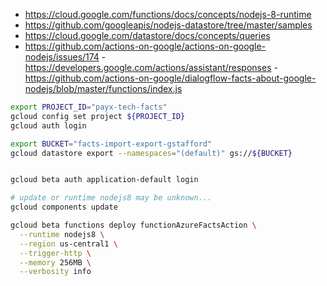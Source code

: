 - <https://cloud.google.com/functions/docs/concepts/nodejs-8-runtime>
- <https://github.com/googleapis/nodejs-datastore/tree/master/samples>
- <https://cloud.google.com/datastore/docs/concepts/queries>
- <https://github.com/actions-on-google/actions-on-google-nodejs/issues/174>
-<https://developers.google.com/actions/assistant/responses>
-<https://github.com/actions-on-google/dialogflow-facts-about-google-nodejs/blob/master/functions/index.js>


```bash
export PROJECT_ID="payx-tech-facts"
gcloud config set project ${PROJECT_ID}
gcloud auth login

export BUCKET="facts-import-export-gstafford"
gcloud datastore export --namespaces="(default)" gs://${BUCKET}


gcloud beta auth application-default login

# update or runtime nodejs8 may be unknown...
gcloud components update

gcloud beta functions deploy functionAzureFactsAction \
  --runtime nodejs8 \
  --region us-central1 \
  --trigger-http \
  --memory 256MB \
  --verbosity info
```
